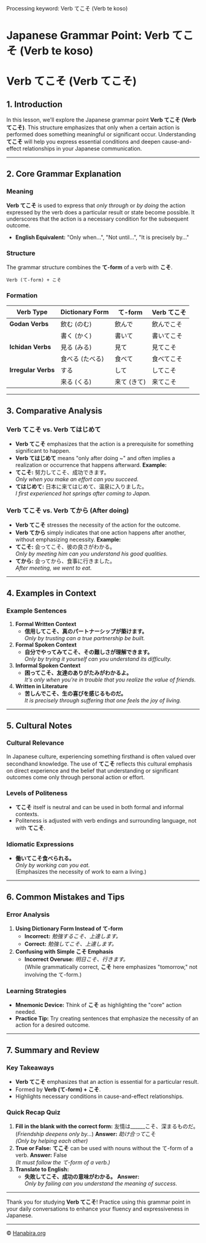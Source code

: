 Processing keyword: Verb てこそ (Verb te koso)
# Japanese Grammar Point: Verb てこそ (Verb te koso)
# Verb てこそ (Verb てこそ)
## 1. Introduction
In this lesson, we'll explore the Japanese grammar point **Verb てこそ (Verb てこそ)**. This structure emphasizes that only when a certain action is performed does something meaningful or significant occur. Understanding **てこそ** will help you express essential conditions and deepen cause-and-effect relationships in your Japanese communication.

---
## 2. Core Grammar Explanation
### Meaning
**Verb てこそ** is used to express that *only through* or *by doing* the action expressed by the verb does a particular result or state become possible. It underscores that the action is a necessary condition for the subsequent outcome.
- **English Equivalent:** "Only when...", "Not until...", "It is precisely by..."
### Structure
The grammar structure combines the **て-form** of a verb with **こそ**.
```plaintext
Verb (て-form) + こそ
```
### Formation
| Verb Type        | Dictionary Form | て-form    | Verb てこそ   |
|------------------|-----------------|------------|---------------|
| **Godan Verbs**  | 飲む (のむ)      | 飲んで     | 飲んでこそ    |
|                  | 書く (かく)      | 書いて     | 書いてこそ    |
| **Ichidan Verbs**| 見る (みる)      | 見て       | 見てこそ      |
|                  | 食べる (たべる)  | 食べて     | 食べてこそ    |
| **Irregular Verbs** | する          | して       | してこそ      |
|                  | 来る (くる)     | 来て (きて)| 来てこそ      |
---
## 3. Comparative Analysis
### Verb てこそ vs. Verb てはじめて
- **Verb てこそ** emphasizes that the action is a prerequisite for something significant to happen.
- **Verb てはじめて** means "only after doing ~" and often implies a realization or occurrence that happens afterward.
**Example:**
- **てこそ:** 努力してこそ、成功できます。  
  *Only when you make an effort can you succeed.*
- **てはじめて:** 日本に来てはじめて、温泉に入りました。  
  *I first experienced hot springs after coming to Japan.*
### Verb てこそ vs. Verb てから (After doing)
- **Verb てこそ** stresses the necessity of the action for the outcome.
- **Verb てから** simply indicates that one action happens after another, without emphasizing necessity.
**Example:**
- **てこそ:** 会ってこそ、彼の良さがわかる。  
  *Only by meeting him can you understand his good qualities.*
- **てから:** 会ってから、食事に行きました。  
  *After meeting, we went to eat.*
---
## 4. Examples in Context
### Example Sentences
1. **Formal Written Context**
   - **信用してこそ、真のパートナーシップが築けます。**  
     *Only by trusting can a true partnership be built.*
2. **Formal Spoken Context**
   - **自分でやってみてこそ、その難しさが理解できます。**  
     *Only by trying it yourself can you understand its difficulty.*
3. **Informal Spoken Context**
   - **困ってこそ、友達のありがたみがわかるよ。**  
     *It's only when you're in trouble that you realize the value of friends.*
4. **Written in Literature**
   - **苦しんでこそ、生の喜びを感じるものだ。**  
     *It is precisely through suffering that one feels the joy of living.*
---
## 5. Cultural Notes
### Cultural Relevance
In Japanese culture, experiencing something firsthand is often valued over secondhand knowledge. The use of **てこそ** reflects this cultural emphasis on direct experience and the belief that understanding or significant outcomes come only through personal action or effort.
### Levels of Politeness
- **てこそ** itself is neutral and can be used in both formal and informal contexts.
- Politeness is adjusted with verb endings and surrounding language, not with **てこそ**.
### Idiomatic Expressions
- **働いてこそ食べられる。**  
  *Only by working can you eat.*  
  (Emphasizes the necessity of work to earn a living.)
---
## 6. Common Mistakes and Tips
### Error Analysis
1. **Using Dictionary Form Instead of て-form**
   - **Incorrect:** *勉強するこそ、上達します。*
   - **Correct:** *勉強してこそ、上達します。*
2. **Confusing with Simple こそ Emphasis**
   - **Incorrect Overuse:** *明日こそ、行きます。*  
     (While grammatically correct, **こそ** here emphasizes "tomorrow," not involving the て-form.)
### Learning Strategies
- **Mnemonic Device:** Think of **こそ** as highlighting the "core" action needed.
- **Practice Tip:** Try creating sentences that emphasize the necessity of an action for a desired outcome.
---
## 7. Summary and Review
### Key Takeaways
- **Verb てこそ** emphasizes that an action is essential for a particular result.
- Formed by **Verb (て-form) + こそ**.
- Highlights necessary conditions in cause-and-effect relationships.
### Quick Recap Quiz
1. **Fill in the blank with the correct form:**
   友情は______こそ、深まるものだ。  
   (*Friendship deepens only by...*)
   **Answer:** *助け合って*こそ  
   *(Only by helping each other)*
2. **True or False:**
   **てこそ** can be used with nouns without the て-form of a verb.
   **Answer:** False  
   *(It must follow the て-form of a verb.)*
3. **Translate to English:**
   - **失敗してこそ、成功の意味がわかる。**
   **Answer:**  
   *Only by failing can you understand the meaning of success.*
---
Thank you for studying **Verb てこそ**! Practice using this grammar point in your daily conversations to enhance your fluency and expressiveness in Japanese.


---

© [Hanabira.org](https://hanabira.org)
